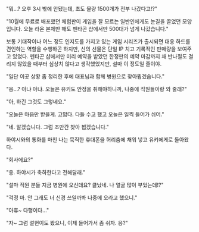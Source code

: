 "뭐...? 오후 3시 밖에 안됐는데, 초도 물량 1500개가 전부 나갔다고!?" 

"10월에 무료로 배포했던 체험판이 게임을 잘 모르는 일반인에게도 눈길을 끌었던 모양입니다. 오늘 라온 본체만 해도 펜타곤 샵에서만 500대가 넘게 나갔습니다." 

보통 기대작이나 어느 정도 인지도를 가지고 있는 게임 시리즈가 출시되면 대응 하드를 견인하는 역할을 수행하곤 하지만, 신의 선물은 단일 IP 치고 기록적인 판매량을 보여주고 있었다. 
펜타곤 샵에서만 미리 예약을 받았던 한정판의 예약 마감까지 채 반나절도 걸리지 않았을 때부터 심상치 않다고 생각했었지만, 설마 이 정도일 줄이야. 

"일단 이곳 상황 좀 정리한 후에 대표님과 함께 병원으로 찾아뵙겠습니다." 

"응...? 아냐 아냐. 오늘은 유키도 안정을 취해야하니까, 나중에 직원들이랑 와 줄래?" 

"아, 하긴 그것도 그렇네요." 

"오늘은 마음만 받을게. 고맙다. 다들 수고 했고 오늘은 일찍 들어가 쉬어." 

"네. 알겠습니다. 그럼 조만간 찾아 뵙겠습니다." 

하야시와의 통화를 마친 나는 묵직한 휴대폰을 허리춤에 채워 넣고 유키에게로 돌아왔다. 

"회사에요?" 

"응. 하야시가 축하한다고 전해달래." 

"설마 직원 분들 지금 병원에 오신데요? 클났네. 나 얼굴 많이 부었는데!?" 

"걱정 마. 안 그래도 너 신경 쓰일까봐 나중에 오라고 했으니." 

"아휴~ 다행이다..." 

"자~ 그럼 설현이도 봤으니, 이제 들어가서 좀 쉬자. 응?" 